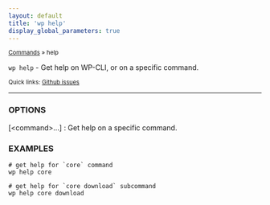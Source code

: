 ```yaml
---
layout: default
title: 'wp help'
display_global_parameters: true
---
```


<small>[Commands](/commands/) &raquo; help</small>

`wp help` - Get help on WP-CLI, or on a specific command.

<small>Quick links: <a href="https://github.com/wp-cli/wp-cli/issues?q=is%3Aopen+label%3Acommand%3Ahelp+sort%3Aupdated-desc">Github issues</a></small>

<hr />

### OPTIONS

[&lt;command&gt;...]
: Get help on a specific command.

### EXAMPLES

    # get help for `core` command
    wp help core

    # get help for `core download` subcommand
    wp help core download




